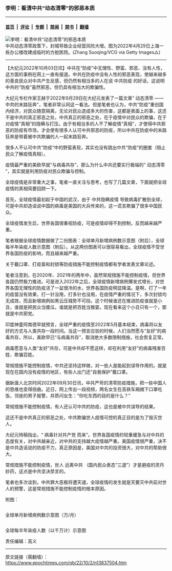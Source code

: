 ### 李明：看清中共“动态清零”的邪恶本质

---

#### [首页](../../../..?n13837504) &nbsp;|&nbsp; [评论](../../../../../epoch-comment?n13837504) &nbsp;|&nbsp; [专题](../../../../../epoch-special?n13837504) &nbsp;|&nbsp; [禁闻](../../../../../epoch-news?n13837504) &nbsp;|&nbsp; [禁书](../../../../../books?n13837504) &nbsp;|&nbsp; [翻墙](https://github.com/gfw-breaker/nogfw/blob/master/README.md?n13837504)


<div><img alt="李明：看清中共“动态清零”的邪恶本质" class="attachment-djy_600_400 size-djy_600_400 wp-post-image" src="https://i.epochtimes.com/assets/uploads/2022/04/id13724026-GettyImages-1394520509-600x400.jpg"/>
<div class="caption">
 中共动态清零政策下，封城导致企业经营风险大增。图为2022年4月29日上海一栋办公楼改建成临时的方舱医院。(Zhang Suoqing/VCG via Getty Images△)
</div></div><hr/><div class="post_content" id="artbody" itemprop="articleBody">
 <!-- article content begin -->
 <p>
  【大纪元2022年10月03日讯】中共在“防疫”中无理性、野蛮、邪恶、没有人性，这方面的事例在网上一直有报道。中共在防疫中没有人性的邪恶表现，使越来越多的善良民众对中共产生反感，但仍然有相当多的人在说
  <ok href="https://www.epochtimes.com/gb/tag/%E4%B8%AD%E5%85%B1%E9%98%B2%E7%96%AB.html">
   中共防疫
  </ok>
  的好话，这说明中共的“防疫”虽然邪恶，但仍具有相当大的欺骗性。
 </p>
 <p>
  大纪元专栏作家王赫于2022年9月29日在大纪元发表了一篇文章“
  <ok href="https://www.epochtimes.com/gb/tag/%E5%8A%A8%E6%80%81%E6%B8%85%E9%9B%B6.html">
   动态清零
  </ok>
  ——中共的末路狂奔”，笔者非常认同这一看法。但是笔者也认为，中共“防疫”重创国内经济，对民众随意隔离，无论对民众造成多大的伤害，这都是表面上的事，这还不是中共的真正邪恶之处，中共真正的邪恶之处，在于疫情中对民众的欺骗，在于对疫情“真相”的隐瞒与打压。由于有相当多的人不了解疫情“真相”，才使得中共邪恶的防疫有市场，才会使有很多人认可中共邪恶的防疫，所以中共在防疫中的末路狂奔是带着被中共欺骗的人一起末路狂奔。
 </p>
 <p>
  很多人不认可中共“防疫”中的野蛮表现，其实也没有跳出中共“防疫”的圈套（阻止民众了解疫情真相）。
 </p>
 <p>
  疫情最严重的美欧早就“与病毒共存”，那么为什么中共还要实行极端的“
  <ok href="https://www.epochtimes.com/gb/tag/%E5%8A%A8%E6%80%81%E6%B8%85%E9%9B%B6.html">
   动态清零
  </ok>
  ”，其实就是利用防疫对民众欺骗与控制。
 </p>
 <p>
  全球疫情是非常重大之事，笔者一直关注与思考，也写了几篇文章，下面就把全球疫情的真相简要回顾一下。
 </p>
 <p>
  首先，全球疫情最初起于中国的武汉，由于
  <ok href="https://www.epochtimes.com/gb/tag/%E4%B8%AD%E5%85%B1%E9%9A%90%E7%9E%92%E7%96%AB%E6%83%85.html">
   中共隐瞒疫情
  </ok>
  导致病毒扩散到全球，可是中共却造谣说中国的病毒是美国的大兵传来的，这一谎言欺骗了很多中国民众。
 </p>
 <p>
  全球疫情发生后，世界各国很重视防疫，可是疫情却得不到控制，反而越来越严重。
 </p>
 <p>
  笔者根据全球疫情数据做了二份图表：全球单月新增病例数示意图（附后），全球每半年染疫人数示意图（附后）。从这两份图表可以很容易看出，全球疫情不受世界各国防疫的影响，而且越来越严重。
 </p>
 <p>
  关于戴口罩、打疫苗和封锁等防疫措施不能控制疫情都有学者发表文章论述。
 </p>
 <p>
  笔者注意到，在2020年、2021年的两年中，虽然常规措施不能控制疫情，但世界各国仍然极力推进。可是进入2022年之后，全球疫情新增病例爆发式增长，对世界各国无理性的防疫浇了一盆很冷的水，世界各国防疫明显降温。是啊，打了一年的疫苗没有效果，打一针没用，打多针也没用，在疫情严重的情况下，多次封锁均无成效，而且新增病例如黑云压城势不可挡，这个时候谁还在推进防疫谁就是小丑，谁就是把民众当傻瓜，谁就是把百姓当猴耍。现在看来这个小丑只有一个，那就是中共邪党。
 </p>
 <p>
  印度神童阿南德早就预言，全球严重的疫情至2022年5月基本结束，病毒将以友好的方式与人类共存一段时间。当这一预言应验的时候，人们当然愿与“友好”的病毒共存，所以，美欧早已“与病毒共存”，取消绝大多数限制措施，社会恢复正常。
 </p>
 <p>
  病毒愿意与人类“友好”共存，可是中共却不愿这样，却在利用“友好”的病毒残害百姓、欺骗百姓。
 </p>
 <p>
  常规措施不能控制疫情，中共还坚持这样做，对一些人是能起到误导作用的。就是现在在国内没有疫情的地区，有些人出门还“自我保护”戴口罩。
 </p>
 <p>
  据新唐人北京时间2022年09月30日讯，中共严苛的清零防疫措施，把一些中国人的思维也变得扭曲。近日，网上传出一段视频，两名女生在高铁车厢摘下口罩吃饭，邻座的男子报警，并质问女生：“你吃东西的目的是什么？”
 </p>
 <p>
  常规措施不能控制疫情，有人还认可中共的防疫，这也是被中共误导的结果。
 </p>
 <p>
  这还不是中共真正的邪恶之处，中共欺骗世人疫情可控的真正目的是为了毁灭世人。
 </p>
 <p>
  大纪元特稿指出，“
  <ok href="https://www.epochtimes.com/gb/tag/%E7%97%85%E6%AF%92%E9%92%88%E5%AF%B9%E5%85%B1%E4%BA%A7%E5%85%9A.html">
   病毒针对共产党
  </ok>
  而来”。世界各国疫情的轻重缓急与对中共的态度有关，对中共越亲近，对中共的支持越大疫情越严重。美国疫情很严重，决不是中共造谣说的防疫不力，真正原因是，美国对中共的投资很大，对中共的帮助很大。
 </p>
 <p>
  常规措施不能控制疫情，世人
  <ok href="https://www.epochtimes.com/gb/tag/%E8%BF%9C%E7%A6%BB%E4%B8%AD%E5%85%B1.html">
   远离中共
  </ok>
  （国内民众表态“三退”）才是避疫的灵丹妙药，这点是中共坚决禁言的。
 </p>
 <p>
  笔者也多次谈到，中共罪大恶极将遭天谴，全球疫情的发生就是天要灭中共前对世人的预警，这是常规措施不能控制疫情的根本原因。
 </p>
 <p>
  附图：
 </p>
 <p style="text-align: center;">
  <ok href="https://i.epochtimes.com/assets/uploads/2022/10/id13837600-2022-10-02_205304.jpg">
   <img alt="" class="alignnone size-large wp-image-13837600" src="https://i.epochtimes.com/assets/uploads/2022/10/id13837600-2022-10-02_205304-600x218.jpg"/>
  </ok>
 </p>
 <p>
  全球单月新增病例数示意图（万/月）
 </p>
 <p style="text-align: center;">
  <ok href="https://i.epochtimes.com/assets/uploads/2022/10/id13837601-2022-10-02_205412.jpg">
   <img alt="" class="alignnone size-full wp-image-13837601" src="https://i.epochtimes.com/assets/uploads/2022/10/id13837601-2022-10-02_205412.jpg"/>
  </ok>
 </p>
 <p>
  全球每半年染疫人数（以千万计）示意图
 </p>
 <p>
  责任编辑：高义
 </p>
 <!-- article content end -->
 <div id="below_article_ad">
 </div>
</div>


---

原文链接（需翻墙）：https://www.epochtimes.com/gb/22/10/2/n13837504.htm